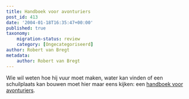 ```yaml
---
title: Handboek voor avonturiers
post_id: 413
date: '2004-01-18T16:35:47+00:00'
published: true
taxonomy:
    migration-status: review
    category: [Ongecategoriseerd]
author: Robert van Bregt
metadata:
    author: Robert van Bregt
---
```

Wie wil weten hoe hij vuur moet maken, water kan vinden of een schuilplaats kan bouwen moet hier maar eens kijken: een [handboek voor avonturiers](http://www.nationalgeographic.com/pathtoadventure/handbook/).